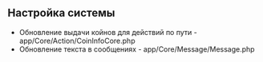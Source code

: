 ## Настройка системы

- Обновление выдачи койнов для действий по пути - app/Core/Action/CoinInfoCore.php
- Обновление текста в сообщениях - app/Core/Message/Message.php
